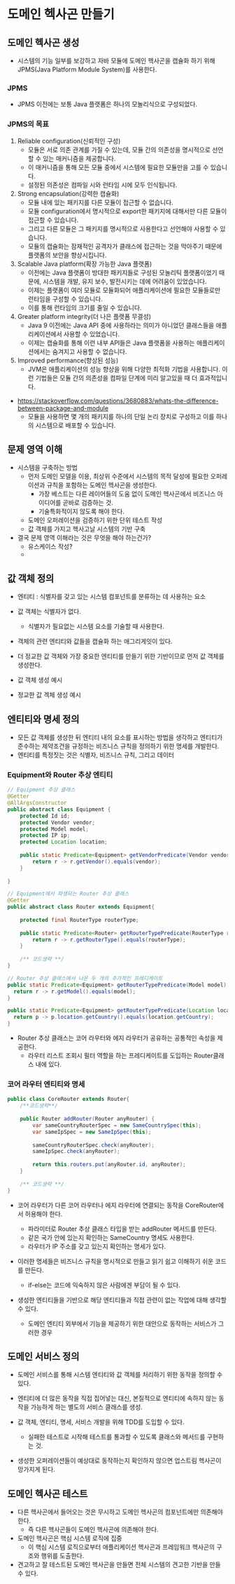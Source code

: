 # 도메인 헥사곤 만들기
## 도메인 헥사곤 생성
- 시스템의 기능 일부를 보강하고 자바 모듈에 도메인 헥사곤을 캡슐화 하기 위해 JPMS(Java Platform Module System)를 사용한다.
### JPMS
- JPMS 이전에는 보통 Java 플랫폼은 하나의 모놀리식으로 구성되었다.
### JPMS의 목표
1. Reliable configuration(신뢰적인 구성)
   - 모듈은 서로 의존 관계를 가질 수 있는데, 모듈 간의 의존성을 명시적으로 선언할 수 있는 매커니즘을 제공합니다. 
   - 이 매커니즘을 통해 모든 모듈 중에서 시스템에 필요한 모듈만을 고를 수 있습니다. 
   - 설정된 의존성은 컴파일 시와 런타임 시에 모두 인식됩니다.
2. Strong encapsulation(강력한 캡슐화)
   - 모듈 내에 있는 패키지를 다른 모듈이 접근할 수 없습니다. 
   - 모듈 configuration에서 명시적으로 export한 패키지에 대해서만 다른 모듈이 접근할 수 있습니다. 
   - 그리고 다른 모듈은 그 패키지를 명시적으로 사용한다고 선언해야 사용할 수 있습니다.
   - 모듈의 캡슐화는 잠재적인 공격자가 클래스에 접근하는 것을 막아주기 때문에 플랫폼의 보안을 향상시킵니다.
3. Scalable Java platform(확장 가능한 Java 플랫폼)
   - 이전에는 Java 플랫폼이 방대한 패키지들로 구성된 모놀리틱 플랫폼이었기 때문에, 시스템을 개발, 유지 보수, 발전시키는 데에 어려움이 있었습니다. 
   - 이제는 플랫폼이 여러 모듈로 모듈화되어 애플리케이션에 필요한 모듈들로만 런타임을 구성할 수 있습니다. 
   - 이를 통해 런타임의 크기를 줄일 수 있습니다.
4. Greater platform integrity(더 나은 플랫폼 무결성)
   - Java 9 이전에는 Java API 중에 사용하라는 의미가 아니었던 클래스들을  애플리케이션에서 사용할 수 있었습니다. 
   - 이제는 캡슐화를 통해 이런 내부 API들은 Java 플랫폼을 사용하는 애플리케이션에서는 숨겨지고 사용할 수 없습니다.
5. Improved performance(향상된 성능)
   - JVM은 애플리케이션의 성능 향상을 위해 다양한 최적화 기법을 사용합니다. 이런 기법들은 모듈 간의 의존성을 컴파일 단계에 미리 알고있을 때 더 효과적입니다.
- https://stackoverflow.com/questions/3680883/whats-the-difference-between-package-and-module
  - 모듈을 사용하면 몇 개의 패키지를 하나의 단일 논리 장치로 구성하고 이를 하나의 시스템으로 배포할 수 있습니다.
## 문제 영역 이해
- 시스템을 구축하는 방법
  - 먼저 도메인 모델을 이용, 최상위 수준에서 시스템의 목적 달성에 필요한 오퍼레이션과 규칙을 포함하는 도메인 헥사곤을 생성한다.
    - 가장 베스트는 다른 레이어들의 도움 없이 도메인 헥사곤에서 비즈니스 아이디어를 곧바로 검증하는 것.
    - 기술특화적이지 않도록 해야 한다.
  - 도메인 오퍼레이션을 검증하기 위한 단위 테스트 작성
  - 값 객체를 가지고 헥사고날 시스템의 기반 구축
- 결국 문제 영역 이해라는 것은 무엇을 해야 하는건가?
  - 유스케이스 작성?
  - 
## 값 객체 정의
- 엔티티 : 식별자를 갖고 있는 시스템 컴포넌트를 분류하는 데 사용하는 요소
- 값 객체는 식별자가 없다.
  - 식별자가 필요없는 시스템 요소를 기술할 때 사용한다.
- 객체의 관련 엔티티와 값들을 캡슐화 하는 애그리게잇이 있다.


- 더 정교한 값 객체와 가장 중요한 엔티티를 만들기 위한 기반이므로 먼저 값 객체를 생성한다.
- 값 객체 생성 예시
- 정교한 값 겍체 생성 예시
## 엔티티와 명세 정의
- 모든 값 객체를 생성한 뒤 엔티티 내의 요소를 표시하는 방법을 생각하고 엔티티가 준수하는 제약조건을 규정하는 비즈니스 규칙을 정의하기 위한 명세를 개발한다.
- 엔티티를 특정짓는 것은 식별자, 비즈니스 규칙, 그리고 데이터

### Equipment와 Router 추상 엔티티
```java
// Equipment 추상 클래스
@Getter
@AllArgsConstructor
public abstract class Equipment {
    protected Id id;
    protected Vendor vendor;
    protected Model model;
    protected IP ip;
    protected Location location;
    
    public static Predicate<Equipment> getVendorPredicate(Vendor vendor) { //특정 공급업체의 장비만 검색하는 필터
        return r -> r.getVendor().equals(vendor);
    }
    
}
```

```java
// Equipment에서 파생되는 Router 추상 클래스
@Getter
public abstract class Router extends Equipment{
    
    protected final RouterType routerType;
    
    public static Predicate<Router> getRouterTypePredicate(RouterType routerType) { //특정 유형의 라우터만 검색하는 필터
        return r -> r.getRouterType().equals(routerType);
    }
    
    /** 코드생략 **/
}
```

```java
// Router 추상 클래스에서 나온 두 개의 추가적인 프레디케이트
public static Predicate<Equipment> getRouterTypePredicate(Model model) { //특정 모델의 라우터만 검색하는 필터
  return r -> r.getModel().equals(model);
}

public static Predicate<Equipment> getRouterTypePredicate(Location location) { //특정 모델의 라우터만 검색하는 필터
  return p -> p.location.getCountry().equals(location.getCountry);
}
```

- Router 추상 클래스는 코어 라우터와 에지 라우터가 공유하는 공통적인 속성을 제공한다.
  - 라우터 리스트 조회시 필터 역할을 하는 프레디케이트를 도입하는 Router클래스 내에 있다.


### 코어 라우터 엔티티와 명세
```java
public class CoreRouter extends Router{
    /**코드생략**/
    
    public Router addRouter(Router anyRouter) {
        var sameCountryRouterSpec = new SameCountrySpec(this);
        var sameIpSpec = new SameIpSpec(this);
        
        sameCountryRouterSpec.check(anyRouter);
        sameIpSpec.check(anyRouter);
        
        return this.routers.put(anyRouter.id, anyRouter);
    }
    
    /** 코드생략 **/
}
```
- 코어 라우터가 다른 코어 라우터나 에지 라우터에 연결되는 동작을 CoreRouter에서 허용해야 한다.
  - 파라미터로 Router 추상 클래스 타입을 받는 addRouter 메서드를 만든다.
  - 같은 국가 안에 있는지 확인하는 SameCountry 명세도 사용한다.
  - 라우터가 IP 주소를 갖고 있는지 확인하는 명세가 있다.
- 이러한 명세들은 비즈니스 규칙을 명시적으로 만들고 읽기 쉽고 이해하기 쉬운 코드를 만든다.
  - if-else는 코드에 익숙하지 않은 사람에겐 부담이 될 수 있다.

- 생성한 엔티티들을 기반으로 해당 엔티티들과 직접 관련이 없는 작업에 대해 생각할 수 있다.
  - 도메인 엔티티 외부에서 기능을 제공하기 위한 대안으로 동작하는 서비스가 그러한 경우

## 도메인 서비스 정의
- 도메인 서비스를 통해 시스템 엔티티와 값 객체를 처리하기 위한 동작을 정의할 수 있다.
- 엔티티에 더 많은 동작을 직접 집어넣는 대신, 본질적으로 엔티티에 속하지 않는 동작을 가능하게 하는 별도의 서비스 클래스를 생성.


- 값 객체, 엔티티, 명세, 서비스 개발을 위해 TDD를 도입할 수 있다.
  - 실패한 테스트로 시작해 테스트를 통과할 수 있도록 클래스와 메서드를 구현하는 것.
- 생성한 오퍼레이션들이 예상대로 동작하는지 확인하지 않으면 업스트림 헥사곤이 망가지게 된다.

## 도메인 헥사곤 테스트
- 다른 헥사곤에서 들어오는 것은 무시하고 도메인 헥사곤의 컴포넌트에만 의존해야 한다.
  - 즉 다른 헥사곤들이 도메인 헥사곤에 의존해야 한다.
- 도메인 헥사곤은 핵심 시스템 로직에 집중
  - 이 핵심 시스템 로직으로부터 애플리케이션 헥사곤과 프레임워크 헥사곤의 구조와 행위를 도출한다.
- 견고하고 잘 테스트된 도메인 헥사곤을 만들면 전체 시스템의 견고한 기반을 만들 수 있다.
























































































